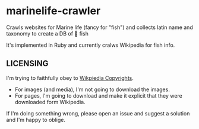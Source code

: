 # marinelife-crawler

Crawls websites for Marine life (fancy for "fish") and collects latin name and taxonomy to create a DB of 🐠 fish

It's implemented in Ruby and currently cralws Wikipedia for fish info.


## LICENSING

I'm trying to faithfully obey to [Wikpiedia Copyrights](https://en.wikipedia.org/wiki/Wikipedia:Copyrights).

* For images (and media), I'm not going to download the images.
* For pages, I'm going to download and make it explicit that they were downloaded form Wikipedia.

If I'm doing something wrong, please open an issue and suggest a solution and I'm happy to oblige.
